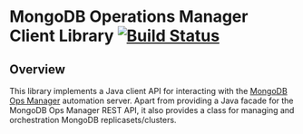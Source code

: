 # MongoDB Operations Manager Client Library [![Build Status](https://travis-ci.org/appbricks/mongoops-client.svg?branch=master)](https://travis-ci.org/appbricks/mongoops-client)

## Overview

This library implements a Java client API for interacting with the [MongoDB Ops Manager](https://www.mongodb.com/products/ops-manager) automation server. Apart from providing a Java facade for the MongoDB Ops Manager REST API, it also provides a class for managing and orchestration MongoDB replicasets/clusters.
